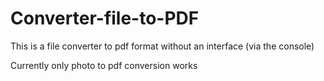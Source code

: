 # Converter-file-to-PDF

This is a file converter to pdf format without an interface (via the console)

Currently only photo to pdf conversion works
